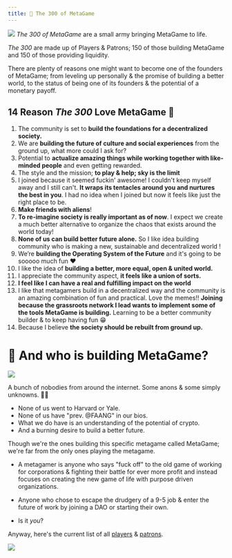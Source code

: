 ```yaml
---
title: 💪 The 300 of MetaGame
---
```


![](https://i.imgur.com/koHACMO.png)
_The 300 of MetaGame_ are a small army bringing MetaGame to life.

_The 300_ are made up of Players & Patrons; 150 of those building MetaGame and 150 of those providing liquidity.

There are plenty of reasons one might want to become one of the founders of MetaGame; from leveling up personally & the promise of building a better world, to the status of being one of its founders & the potential of a monetary payoff.

## **14 Reason** _**The 300**_ **Love MetaGame 🥰**

1.  The community is set to **build the foundations for a decentralized society.**
2.  We are **building the future of culture and social experiences** from the ground up, what more could I ask for?
3.  Potential to **actualize amazing things while working together with like-minded people** and even getting rewarded.
4.  The style and the mission; **to play & help; sky is the limit**
5.  I joined because it seemed fuckin' awesome! I couldn't keep myself away and I still can't. **It wraps its tentacles around you and nurtures the best in you**. I had no idea when I joined but now it feels like just the right place to be.
6.  **Make friends with aliens**!
7.  **To re-imagine society is really important as of now**. I expect we create a much better alternative to organize the chaos that exists around the world today!
8.  **None of us can build better future alone.** So I like idea building community who is making a new, sustainable and decentralized world !
9.  We’re **building the Operating System of the Future** and it's going to be sooooo much fun ❤️
10. I like the idea of **building a better, more equal, open & united world.**
11. I appreciate the community aspect, **it feels like a union of sorts.**
12. **I feel like I can have a real and fulfilling impact on the world**
13. I like that metagamers build in a decentralized way and the community is an amazing combination of fun and practical. Love the memes!! **Joining because the grassroots network I lead wants to implement some of the tools MetaGame is building.** Learning to be a better community builder & to keep having fun 😁
14. Because I believe **the society should be rebuilt from ground up.**

# 🤔 And who is building MetaGame?

![](https://cdn.substack.com/image/fetch/w_1456,c_limit,f_auto,q_auto:good,fl_progressive:steep/https%3A%2F%2Fbucketeer-e05bbc84-baa3-437e-9518-adb32be77984.s3.amazonaws.com%2Fpublic%2Fimages%2Facd71053-dd87-4dd7-aa8e-84778a18e49a_500x657.jpeg)

A bunch of nobodies from around the internet. Some anons & some simply unknowns. 🤷‍♂️

- None of us went to Harvard or Yale.
- None of us have "prev. @FAANG" in our bios.
- What we do have is an understanding of the potential of crypto.
- And a burning desire to build a better future.

Though we're the ones building this specific metagame called MetaGame; we're far from the only ones playing the metagame.

- A metagamer is anyone who says "fuck off" to the old game of working for corporations & fighting their battle for ever more profit and instead focuses on creating the new game of life with purpose driven organizations.
- Anyone who chose to escape the drudgery of a 9-5 job & enter the future of work by joining a DAO or starting their own.

- Is it _you_?

Anyway, here's the current list of all [players](https://my.metagame.wtf/players) & [patrons](https://my.metagame.wtf/patrons).

![](https://cdn.substack.com/image/fetch/w_1456,c_limit,f_auto,q_auto:good,fl_lossy/https%3A%2F%2Fbucketeer-e05bbc84-baa3-437e-9518-adb32be77984.s3.amazonaws.com%2Fpublic%2Fimages%2F3324cfa3-bae5-43e3-adf9-9bd9101a6cfb_480x360.gif)
